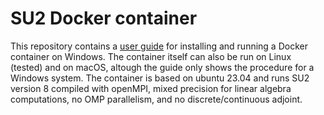 # SU2 Docker container
This repository contains a [user guide](LATEX/main.pdf) for installing and running a Docker container on Windows. The container itself can also be run on Linux (tested) and on macOS, altough the guide only shows the procedure for a Windows system. The container is based on ubuntu 23.04 and runs SU2 version 8 compiled with openMPI, mixed precision for linear algebra computations, no OMP parallelism, and no discrete/continuous adjoint.


